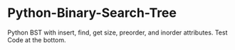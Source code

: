 # Python-Binary-Search-Tree
Python BST with insert, find, get size, preorder, and inorder attributes.  Test Code at the bottom. 
